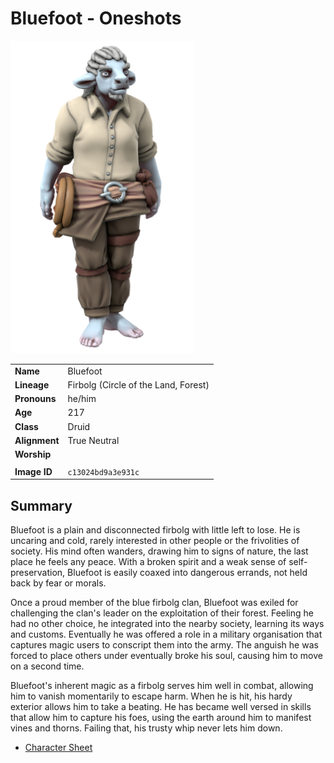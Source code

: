 # Bluefoot - Oneshots

<img src="https://raw.githubusercontent.com/jesskelsall/astarus-images/main/characters/portraits/c13024bd9a3e931c.png" height="500" />

|||
| --- | --- |
| **Name** | Bluefoot |
| **Lineage** | Firbolg (Circle of the Land, Forest) |
| **Pronouns** | he/him |
| **Age** | 217 |
| **Class** | Druid |
| **Alignment** | True Neutral |
| **Worship** | |
|||
| **Image ID** | `c13024bd9a3e931c` |

## Summary

Bluefoot is a plain and disconnected firbolg with little left to lose. He is uncaring and cold, rarely interested in other people or the frivolities of society. His mind often wanders, drawing him to signs of nature, the last place he feels any peace. With a broken spirit and a weak sense of self-preservation, Bluefoot is easily coaxed into dangerous errands, not held back by fear or morals.

Once a proud member of the blue firbolg clan, Bluefoot was exiled for challenging the clan's leader on the exploitation of their forest. Feeling he had no other choice, he integrated into the nearby society, learning its ways and customs. Eventually he was offered a role in a military organisation that captures magic users to conscript them into the army. The anguish he was forced to place others under eventually broke his soul, causing him to move on a second time.

Bluefoot's inherent magic as a firbolg serves him well in combat, allowing him to vanish momentarily to escape harm. When he is hit, his hardy exterior allows him to take a beating. He has became well versed in skills that allow him to capture his foes, using the earth around him to manifest vines and thorns. Failing that, his trusty whip never lets him down.

- [Character Sheet](https://www.dndbeyond.com/characters/59133486)
